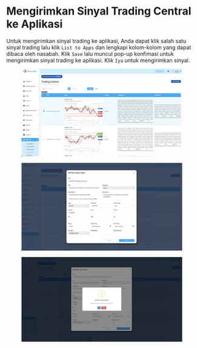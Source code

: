 # Mengirimkan Sinyal Trading Central ke Aplikasi

Untuk mengirimkan sinyal trading ke aplikasi, Anda dapat klik salah satu sinyal trading lalu klik `List to Apps` dan lengkapi kolom-kolom yang dapat dibaca oleh nasabah. Klik `Save` lalu muncul pop-up konfimasi untuk mengirimkan sinyal trading ke aplikasi. Klik `Iya` untuk mengirimkan sinyal.

<figure><img src="../../../.gitbook/assets/Screenshot 2024-01-29 at 13.59.32.png" alt=""><figcaption></figcaption></figure>

<figure><img src="../../../.gitbook/assets/Screenshot 2024-01-29 at 13.59.47.png" alt=""><figcaption></figcaption></figure>

<figure><img src="../../../.gitbook/assets/Screenshot 2024-01-29 at 15.17.25.png" alt=""><figcaption></figcaption></figure>
